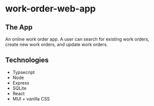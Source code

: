 # work-order-web-app

## The App

An online work order app. A user can search for existing work orders, create new work orders, and update work orders.

## Technologies

- Typsecript
- Node
- Express
- SQLite
- React
- MUI + vanilla CSS

